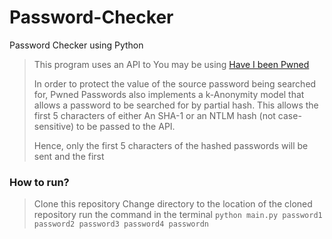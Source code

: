 # Password-Checker
Password Checker using Python

> This program uses an API to You may be using [Have I been Pwned](https://haveibeenpwned.com/)
> 
> In order to protect the value of the source password being searched for,
> Pwned Passwords also implements a k-Anonymity model that allows a password 
> to be searched for by partial hash. This allows the first 5 characters of either 
> An SHA-1 or an NTLM hash (not case-sensitive) to be passed to the API.
> 
> Hence, only the first 5 characters of the hashed passwords will be sent and the first 

### How to run?
> Clone this repository
> Change directory to the location of the cloned repository
> run the command in the terminal ```python main.py password1 password2 password3 password4 passwordn ```